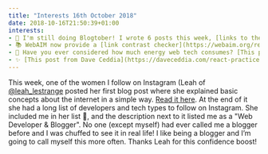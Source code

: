 ```yaml
---
title: "Interests 16th October 2018"
date: 2018-10-16T21:50:39+01:00
interests:
- 🎃 I'm still doing Blogtober! I wrote 6 posts this week, [links to them are on this page](/blog/2018-10-01-blogtober-2018/).
- 📚 WebAIM now provide a [link contrast checker](https://webaim.org/resources/linkcontrastchecker/) in addition to their already great [colour contrast checker](https://webaim.org/resources/contrastchecker/)
- 🔋 Have you ever considered how much energy web tech consumes? [This post from Low Tech magazine](https://solar.lowtechmagazine.com/2018/09/how-to-build-a-lowtech-website/) is solar-powered (and thought-provoking)
- ✨ [This post from Dave Ceddia](https://daveceddia.com/react-practice-projects/) had some great ideas for React practice projects
---
```


This week, one of the women I follow on Instagram (Leah of [@leah_lestrange](https://www.instagram.com/leah_lestrange/) posted her first blog post where she explained basic concepts about the internet in a simple way. [Read it here](http://leahquackenbush.com/i-dont-get-i-t-what-is-the-internet/). At the end of it she had a long list of developers and tech types to follow on Instagram. She included me in her list 🤩, and the description next to it listed me as a "Web Developer & Blogger". No one (except myself) had ever called me a blogger before and I was chuffed to see it in real life! I like being a blogger and I’m going to call myself this more often. Thanks Leah for this confidence boost!
